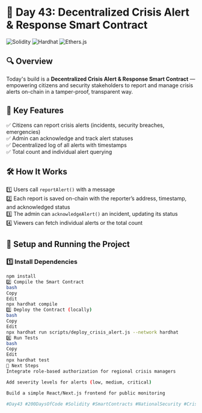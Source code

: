 # 📅 Day 43: Decentralized Crisis Alert & Response Smart Contract

![Solidity](https://img.shields.io/badge/Solidity-0.8.20-blue.svg)
![Hardhat](https://img.shields.io/badge/Hardhat-3.0.0-yellow.svg)
![Ethers.js](https://img.shields.io/badge/Ethers.js-6.0.0-green.svg)

## 🔍 Overview
Today's build is a **Decentralized Crisis Alert & Response Smart Contract** — empowering citizens and security stakeholders to report and manage crisis alerts on-chain in a tamper-proof, transparent way.

## 📜 Key Features
✅ Citizens can report crisis alerts (incidents, security breaches, emergencies)  
✅ Admin can acknowledge and track alert statuses  
✅ Decentralized log of all alerts with timestamps  
✅ Total count and individual alert querying  

## 🛠️ How It Works
1️⃣ Users call `reportAlert()` with a message  
2️⃣ Each report is saved on-chain with the reporter’s address, timestamp, and acknowledged status  
3️⃣ The admin can `acknowledgeAlert()` an incident, updating its status  
4️⃣ Viewers can fetch individual alerts or the total count  

## 🚀 Setup and Running the Project

### 1️⃣ Install Dependencies

```bash
npm install
2️⃣ Compile the Smart Contract
bash
Copy
Edit
npx hardhat compile
3️⃣ Deploy the Contract (locally)
bash
Copy
Edit
npx hardhat run scripts/deploy_crisis_alert.js --network hardhat
4️⃣ Run Tests
bash
Copy
Edit
npx hardhat test
🔗 Next Steps
Integrate role-based authorization for regional crisis managers

Add severity levels for alerts (low, medium, critical)

Build a simple React/Next.js frontend for public monitoring

#Day43 #200DaysOfCode #Solidity #SmartContracts #NationalSecurity #CrisisResponse #Ethereum #Web3 🚀